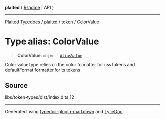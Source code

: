 **plaited** ( [Readme](../../README.md) \| API )

***

[Plaited Typedocs](../../../modules.md) / [plaited](../../modules.md) / [token](../README.md) / ColorValue

# Type alias: ColorValue

> **ColorValue**: `object` \| [`AliasValue`](AliasValue.md)

Color value type relies on the color formatter for css tokens and defaultFormat formatter for ts tokens

## Source

libs/token-types/dist/index.d.ts:12

***

Generated using [typedoc-plugin-markdown](https://www.npmjs.com/package/typedoc-plugin-markdown) and [TypeDoc](https://typedoc.org/)
